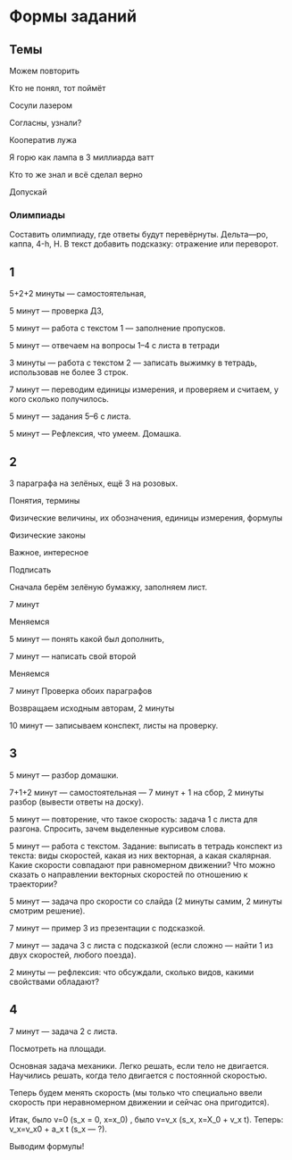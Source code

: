 # Формы заданий

## **Темы**

Можем повторить

Кто не понял, тот поймёт

Сосули лазером

Согласны, узнали?

Кооператив лужа

Я горю как лампа в 3 миллиарда ватт

Кто то же знал и всё сделал верно

Допускай

### Олимпиады

Составить олимпиаду, где ответы будут перевёрнуты. Дельта—ро, каппа, 4-h, H. В текст добавить подсказку: отражение или переворот.

## 1

5+2+2 минуты — самостоятельная,

5 минут — проверка ДЗ,

5 минут — работа с текстом 1 — заполнение пропусков.

5 минут — отвечаем на вопросы 1–4 с листа в тетради

3 минуты — работа с текстом 2 — записать выжимку в тетрадь, использовав не более 3 строк.

7 минут — переводим единицы измерения, и проверяем и считаем, у кого сколько получилось.

5 минут — задания 5–6 с листа.

5 минут — Рефлексия, что умеем. Домашка.

## **2**

3 параграфа на зелёных, ещё 3 на розовых.

Понятия, термины

Физические величины, их обозначения, единицы измерения, формулы

Физические законы

Важное, интересное

Подписать

Сначала берём зелёную бумажку, заполняем лист.

7 минут

Меняемся

5 минут — понять какой был дополнить,

7 минут — написать свой второй

Меняемся

7 минут Проверка обоих параграфов

Возвращаем исходным авторам, 2 минуты

10 минут — записываем конспект, листы на проверку.

## 3

5 минут — разбор домашки.

7+1+2 минут — самостоятельная — 7 минут + 1 на сбор, 2 минуты разбор (вывести ответы на доску).

5 минут — повторение, что такое скорость: задача 1 с листа для разгона. Спросить, зачем выделенные курсивом слова.

5 минут — работа с текстом. Задание: выписать в тетрадь конспект из текста: виды скоростей, какая из них векторная, а какая скалярная. Какие скорости совпадают при равномерном движении? Что можно сказать о направлении векторных скоростей по отношению к траектории?

5 минут — задача про скорости со слайда (2 минуты самим, 2 минуты смотрим решение).

7 минут — пример 3 из презентации с подсказкой.

7 минут — задача 3 с листа с подсказкой (если сложно — найти 1 из двух скоростей, любого поезда).

2 минуты — рефлексия: что обсуждали, сколько видов, какими свойствами обладают?

## 4

7 минут — задача 2 с листа.

Посмотреть на площади.

Основная задача механики. Легко решать, если тело не двигается. Научились решать, когда тело двигается с постоянной скоростью.

Теперь будем менять скорость (мы только что специально ввели скорость при неравномерном движении и сейчас она пригодится).

Итак, было v=0 (s_x = 0, x=x_0) , было v=v_x (s_x, x=X_0 + v_x t). Теперь: v_x=v_x0 + a_x t (s_x — ?).

Выводим формулы!